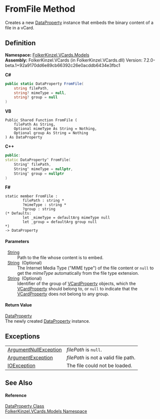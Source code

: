 # FromFile Method


Creates a new <a href="aa898609-8843-98f4-56c5-cc0c7bf76b89.md">DataProperty</a> instance that embeds the binary content of a file in a vCard.



## Definition
**Namespace:** <a href="10623553-9342-5b8f-9df4-6e7d1075f3df.md">FolkerKinzel.VCards.Models</a>  
**Assembly:** FolkerKinzel.VCards (in FolkerKinzel.VCards.dll) Version: 7.2.0-beta.1+92a9170dd6e89cb66392c26e0acddb6434e3fbc1

**C#**
``` C#
public static DataProperty FromFile(
	string filePath,
	string? mimeType = null,
	string? group = null
)
```
**VB**
``` VB
Public Shared Function FromFile ( 
	filePath As String,
	Optional mimeType As String = Nothing,
	Optional group As String = Nothing
) As DataProperty
```
**C++**
``` C++
public:
static DataProperty^ FromFile(
	String^ filePath, 
	String^ mimeType = nullptr, 
	String^ group = nullptr
)
```
**F#**
``` F#
static member FromFile : 
        filePath : string * 
        ?mimeType : string * 
        ?group : string 
(* Defaults:
        let _mimeType = defaultArg mimeType null
        let _group = defaultArg group null
*)
-> DataProperty 
```



#### Parameters
<dl><dt>  <a href="https://learn.microsoft.com/dotnet/api/system.string" target="_blank" rel="noopener noreferrer">String</a></dt><dd>Path to the file whose content is to embed.</dd><dt>  <a href="https://learn.microsoft.com/dotnet/api/system.string" target="_blank" rel="noopener noreferrer">String</a>  (Optional)</dt><dd>The Internet Media Type ("MIME type") of the file content or <code>null</code> to get the <em>mimeType</em> automatically from the file type extension.</dd><dt>  <a href="https://learn.microsoft.com/dotnet/api/system.string" target="_blank" rel="noopener noreferrer">String</a>  (Optional)</dt><dd>Identifier of the group of <a href="e1395eb9-792c-c4d8-ee22-97939a91c58e.md">VCardProperty</a> objects, which the <a href="e1395eb9-792c-c4d8-ee22-97939a91c58e.md">VCardProperty</a> should belong to, or <code>null</code> to indicate that the <a href="e1395eb9-792c-c4d8-ee22-97939a91c58e.md">VCardProperty</a> does not belong to any group.</dd></dl>

#### Return Value
<a href="aa898609-8843-98f4-56c5-cc0c7bf76b89.md">DataProperty</a>  
The newly created <a href="aa898609-8843-98f4-56c5-cc0c7bf76b89.md">DataProperty</a> instance.

## Exceptions
<table>
<tr>
<td><a href="https://learn.microsoft.com/dotnet/api/system.argumentnullexception" target="_blank" rel="noopener noreferrer">ArgumentNullException</a></td>
<td><em>filePath</em> is <code>null</code>.</td></tr>
<tr>
<td><a href="https://learn.microsoft.com/dotnet/api/system.argumentexception" target="_blank" rel="noopener noreferrer">ArgumentException</a></td>
<td><em>filePath</em> is not a valid file path.</td></tr>
<tr>
<td><a href="https://learn.microsoft.com/dotnet/api/system.io.ioexception" target="_blank" rel="noopener noreferrer">IOException</a></td>
<td>The file could not be loaded.</td></tr>
</table>

## See Also


#### Reference
<a href="aa898609-8843-98f4-56c5-cc0c7bf76b89.md">DataProperty Class</a>  
<a href="10623553-9342-5b8f-9df4-6e7d1075f3df.md">FolkerKinzel.VCards.Models Namespace</a>  
